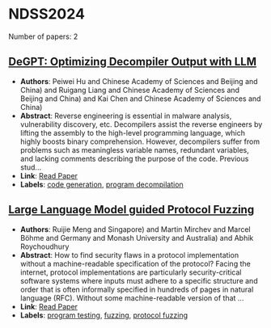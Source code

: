 # NDSS2024

Number of papers: 2

## [DeGPT: Optimizing Decompiler Output with LLM](paper_1.md)
- **Authors**: Peiwei Hu and Chinese Academy of Sciences and Beijing and China) and Ruigang Liang and Chinese Academy of Sciences and Beijing and China) and Kai Chen and Chinese Academy of Sciences and China)
- **Abstract**: Reverse engineering is essential in malware analysis, vulnerability discovery, etc. Decompilers assist the reverse engineers by lifting the assembly to the high-level programming language, which highly boosts binary comprehension. However, decompilers suffer from problems such as meaningless variable names, redundant variables, and lacking comments describing the purpose of the code. Previous stud...
- **Link**: [Read Paper](https://www.ndss-symposium.org/ndss-paper/degpt-optimizing-decompiler-output-with-llm)
- **Labels**: [code generation](../../labels/code_generation.md), [program decompilation](../../labels/program_decompilation.md)

## [Large Language Model guided Protocol Fuzzing](paper_2.md)
- **Authors**: Ruijie Meng and Singapore) and Martin Mirchev and Marcel Böhme and Germany and Monash University and Australia) and Abhik Roychoudhury
- **Abstract**: How to find security flaws in a protocol implementation without a machine-readable specification of the protocol? Facing the internet, protocol implementations are particularly security-critical software systems where inputs must adhere to a specific structure and order that is often informally specified in hundreds of pages in natural language (RFC). Without some machine-readable version of that ...
- **Link**: [Read Paper](https://www.ndss-symposium.org/ndss-paper/large-language-model-guided-protocol-fuzzing)
- **Labels**: [program testing](../../labels/program_testing.md), [fuzzing](../../labels/fuzzing.md), [protocol fuzzing](../../labels/protocol_fuzzing.md)

